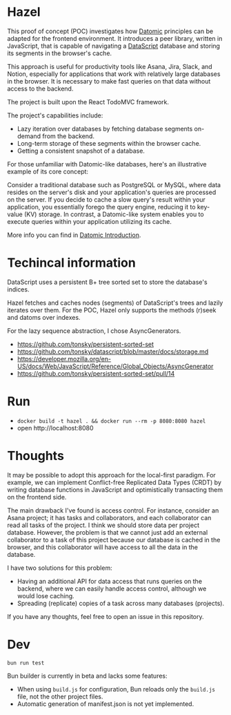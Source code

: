 # Hazel

This proof of concept (POC) investigates how [Datomic](https://www.datomic.com/) principles can be adapted for the frontend environment.
It introduces a peer library, written in JavaScript, that is capable of navigating a [DataScript](https://github.com/tonsky/datascript/) database and storing its segments in the browser's cache.

This approach is useful for productivity tools like Asana, Jira, Slack, and Notion,
especially for applications that work with relatively large databases in the browser.
It is necessary to make fast queries on that data without access to the backend.

The project is built upon the React TodoMVC framework.

The project's capabilities include:

- Lazy iteration over databases by fetching database segments on-demand from the backend.
- Long-term storage of these segments within the browser cache.
- Getting a consistent snapshot of a database.

For those unfamiliar with Datomic-like databases, here's an illustrative example of its core concept:

Consider a traditional database such as PostgreSQL or MySQL,
where data resides on the server's disk and your application's queries are processed on the server.
If you decide to cache a slow query's result within your application,
you essentially forego the query engine, reducing it to key-value (KV) storage.
In contrast, a Datomic-like system enables you to execute queries within your application utilizing its cache.

More info you can find in [Datomic Introduction](https://docs.datomic.com/datomic-overview.html).

# Techincal information

DataScript uses a persistent B+ tree sorted set to store the database's indices.

Hazel fetches and caches nodes (segments) of DataScript's trees and lazily iterates over them.
For the POC, Hazel only supports the methods (r)seek and datoms over indexes.

For the lazy sequence abstraction, I chose AsyncGenerators.

+ https://github.com/tonsky/persistent-sorted-set
+ https://github.com/tonsky/datascript/blob/master/docs/storage.md
+ https://developer.mozilla.org/en-US/docs/Web/JavaScript/Reference/Global_Objects/AsyncGenerator
+ https://github.com/tonsky/persistent-sorted-set/pull/14

# Run

+ `docker build -t hazel . && docker run --rm -p 8080:8080 hazel`
+ open http://localhost:8080

# Thoughts


It may be possible to adopt this approach for the local-first paradigm.
For example, we can implement Conflict-free Replicated Data Types (CRDT) by writing database functions in JavaScript and optimistically transacting them on the frontend side.

The main drawback I've found is access control.
For instance, consider an Asana project; it has tasks and collaborators, and each collaborator can read all tasks of the project.
I think we should store data per project database.
However, the problem is that we cannot just add an external collaborator to a task of this project
because our database is cached in the browser, and this collaborator will have access to all the data in the database.

I have two solutions for this problem:

+ Having an additional API for data access that runs queries on the backend, where we can easily handle access control, although we would lose caching.
+ Spreading (replicate) copies of a task across many databases (projects).

If you have any thoughts, feel free to open an issue in this repository.

# Dev

```
bun run test
```

Bun builder is currently in beta and lacks some features:

+ When using `build.js` for configuration, Bun reloads only the `build.js` file, not the other project files.
+ Automatic generation of manifest.json is not yet implemented.

